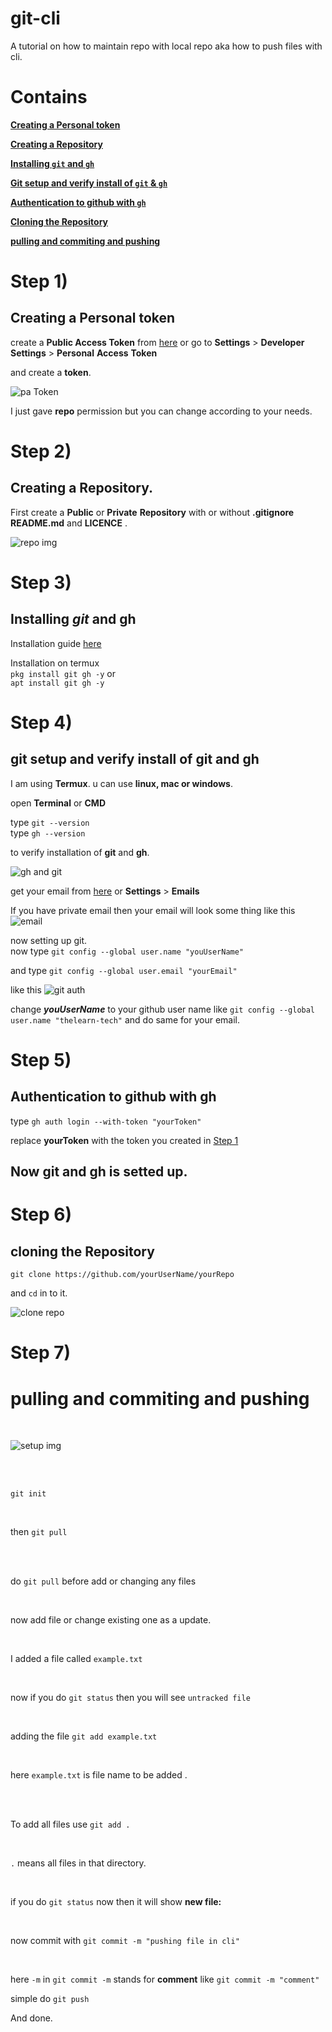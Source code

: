 # git-cli
A tutorial on how to maintain repo with local repo aka how to push files with cli.

# Contains 
[**Creating a Personal token**](#step-1)

[**Creating a Repository**](#step-2)

[**Installing `git` and `gh`**](#step-3)

[**Git setup and verify install of `git` & `gh`**](#step-4)

[**Authentication to github with `gh`**](#step-5)

[**Cloning the Repository**](#step-6)

[**pulling and commiting and pushing**](#step-7)


  
  
  
# Step 1)

  ## Creating a Personal token

create a **Public Access Token** from
[here](https://github.com/settings/tokens) or go to **Settings** > **Developer** **Settings** > **Personal** **Access** **Token**

and create a **token**.

![pa Token](https://raw.githubusercontent.com/thelearn-tech/img/main/IMG_20220101_132744.jpg)

I just gave **repo** permission but you can change according to your needs.


#  Step 2)

 ## Creating a Repository.


  First create a **Public** or **Private** **Repository** with or without **.gitignore**  **README.md** and **LICENCE** .
  
  ![repo img](https://raw.githubusercontent.com/thelearn-tech/img/main/IMG_20220101_131716.jpg)
  
  
# Step 3)

  ## Installing ***git*** and **gh**
  
  Installation guide [here](https://github.com/git-guides/install-git#:~:text=To%20install%20Git%2C%20run%20the,installation%20by%20typing%3A%20git%20version%20.)

  
  Installation on termux
  <br>
  `pkg install git gh -y` or 
  <br>
  `apt install git gh -y`

# Step 4) 

  ## git setup and verify install of git and gh

I am using **Termux**. u can use **linux, mac or windows**.

open **Terminal** or **CMD**

type   `git --version` 
<br> 
type    `gh --version`
<br>

to verify installation of **git** and **gh**.


![gh and git](https://raw.githubusercontent.com/thelearn-tech/img/main/IMG_20220101_161325.jpg)

get your email from [here](https://github.com/settings/emails) or **Settings** > **Emails**

If you have private email then your email will look some thing like this ![email](https://raw.githubusercontent.com/thelearn-tech/img/main/IMG_20220101_163547.jpg)


now setting up git.
<br>
now type   `git config --global user.name "youUserName"`

and type `git config --global user.email "yourEmail"`

like this 
![git auth](https://raw.githubusercontent.com/thelearn-tech/img/main/IMG_20220101_162613.jpg)

change ***youUserName*** to your github user name like `git config --global user.name "thelearn-tech"` and do same for your email. 


# Step 5)

  ## Authentication to github with gh
  
type  `gh auth login --with-token "yourToken"`

replace **yourToken** with the token you created in [Step 1](#step-1)



## Now **git** and **gh** is setted up.

# Step 6) 

## cloning the Repository 

`git clone https://github.com/yourUserName/yourRepo`

and `cd` in to it.
 <br>

![clone repo](https://raw.githubusercontent.com/thelearn-tech/img/main/IMG_20220101_202020.jpg)

# Step 7)

 # pulling and commiting and pushing
 

 <br>

![setup img](https://raw.githubusercontent.com/thelearn-tech/img/main/IMG_20220102_105927.jpg)
 
<br>
 <br>

 `git init`
 
<br>

then `git pull`
 
<br>
 <br>

 do `git pull` before add or changing any files
 
<br>

 now add file or change existing one as a update.
 
<br>

 I added a file called `example.txt`
 
<br>

 now if you do `git status` then you will see `untracked file`
 
<br>

 adding the file `git add example.txt` 
 
<br>

 here `example.txt` is file name to be added . 

 <br>
 <br>
 
To add all files use `git add .`
 
<br>

 `.` means all files in that directory.
 
 <br>
 
 if you do `git status` now then it will show **new file:**
 
<br>

 now commit with `git commit -m "pushing file in cli"`

<br>

 here `-m` in `git commit -m` stands for **comment** like `git commit -m "comment"`
 

simple do `git push`

And done.
